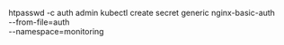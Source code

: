 htpasswd -c auth admin
kubectl create secret generic nginx-basic-auth \
  --from-file=auth \
  --namespace=monitoring
